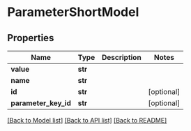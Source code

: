 # ParameterShortModel


## Properties
Name | Type | Description | Notes
------------ | ------------- | ------------- | -------------
**value** | **str** |  | 
**name** | **str** |  | 
**id** | **str** |  | [optional] 
**parameter_key_id** | **str** |  | [optional] 

[[Back to Model list]](../README.md#documentation-for-models) [[Back to API list]](../README.md#documentation-for-api-endpoints) [[Back to README]](../README.md)


